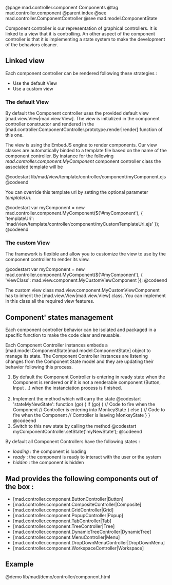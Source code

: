 @page mad.controller.component Components
@tag mad.controller.component
@parent index
@see mad.controller.ComponentController
@see mad.model.ComponentState

Component controller is our representation of graphical controllers. It is linked to a view 
that it is controlling. An other aspect of the component controller is that it is implementing
a state system to make the development of the behaviors cleaner.

## Linked view
Each component controller can be rendered following these strategies :

* Use the default View
* Use a custom view

### The default View
By default the Component controller uses the provided default view [mad.view.View|mad.view.View].
The view is initialized in the component controller constructor and rendered in the 
[mad.controller.ComponentController.prototype.render|render] function of this one.
	
The view is using the EmbedJS engine to render components. Our view classes are automatically binded
to a template file based on the name of the component controller. By instance for the following
<i>mad.controller.component.MyComponent</i> component controller class the associated template will be
	
@codestart
lib/mad/view/template/controller/component/myComponent.ejs
@codeend
	
You can override this template uri by setting the optional parameter <i>templateUri</i>.
	
@codestart
var myComponent = new mad.controller.component.MyComponent($('#myComponent'), {
	'templateUri': 'mad/view/template/controller/component/myCustomTemplateUri.ejs'
});
@codeend

### The custom View
The framework is flexible and allow you to customize the view to use by the component controller to render
its view.
	
@codestart
var myComponent = new mad.controller.component.MyComponent($('#myComponent'), {
	'viewClass': mad.view.component.MyCustomViewComponent
});
@codeend
	
The custom view class mad.view.component.MyCustomViewComponent has to inherit the 
[mad.view.View|mad.view.View] class. You can implement in this class all the required view features.

## Component' states management
Each component controller behavior can be isolated and packaged in a specific function to make the 
code clear and reusable.

Each Component Controller instances embeds a [mad.model.ComponentState|mad.model.ComponentState] object
to manage its state. The Component Controller instances are listening changes from the Component State
model and they are updating their behavior following this process.

1. By default the Component Controller is entering in ready state when the Component is rendered or if
it is not a renderable component (Button, Input ...) when the instanciation process is finished.<br/><br/>
2. Implement the method which will carry the state
@codestart
'stateMyNewState': function (go) {
	if (go) {
		// Code to fire when the Component 
		// Controller is entering into MonkeyState
	} else {
		// Code to fire when the Component 
		// Controller is leaving MonkeyState
	}
}
@codeend
3. Switch to this new state by calling the method
@codestart
myComponentController.setState('myNewState');
@codeend
	
By default all Component Controllers have the following states :
	
* *loading* : the component is loading
* *ready* : the component is ready to interact with the user or the system
* *hidden* : the component is hidden

## Mad provides the following components out of the box :

* [mad.controller.component.ButtonController|Button]
* [mad.controller.component.CompositeController|Composite]
* [mad.controller.component.GridController|Grid]
* [mad.controller.component.PopupController|Popup]
* [mad.controller.component.TabController|Tab]
* [mad.controller.component.TreeController|Tree]
* [mad.controller.component.DynamicTreeController|DynamicTree]
* [mad.controller.component.MenuController|Menu]
* [mad.controller.component.DropDownMenuController|DropDownMenu]
* [mad.controller.component.WorkspaceController|Workspace]

## Example
@demo lib/mad/demo/controller/component.html
